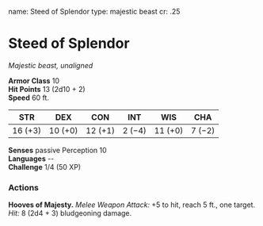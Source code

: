 name: Steed of Splendor
type: majestic beast
cr: .25

# Steed of Splendor
_Majestic beast, unaligned_

**Armor Class** 10    
**Hit Points** 13 (2d10 + 2)    
**Speed** 60 ft. 

| STR     | DEX     | CON     | INT     | WIS     | CHA     |
|---------|---------|---------|---------|---------|---------|
| 16 (+3) | 10 (+0) | 12 (+1) | 2 (−4)  | 11 (+0) | 7 (−2)  |  

**Senses** passive Perception 10    
**Languages** --    
**Challenge** 1/4 (50 XP) 

### Actions 
**Hooves of Majesty.** _Melee Weapon Attack:_ +5 to hit, reach 5 ft., one target. _Hit:_ 8 (2d4 + 3) bludgeoning damage.
